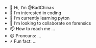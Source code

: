 - 👋 Hi, I’m @BadChina<
- 👀 I’m interested in coding
- 🌱 I’m currently learning pyton
- 💞️ I’m looking to collaborate on forensics
- 📫 How to reach me ...
- 😄 Pronouns: ...
- ⚡ Fun fact: ...

<!---
BadChina/BadChina is a ✨ special ✨ repository because its `README.md` (this file) appears on your GitHub profile.
You can click the Preview link to take a look at your changes.
--->
